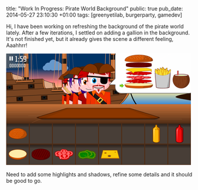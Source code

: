 title: "Work In Progress: Pirate World Background"
public: true
pub_date: 2014-05-27 23:10:30 +01:00
tags: [greenyetilab, burgerparty, gamedev]

Hi, I have been working on refreshing the background of the pirate world lately. After a few iterations, I settled on adding a gallion in the background. It's not finished yet, but it already gives the scene a different feeling, Aaahhrr!

[![Refreshed pirate world background](thumb-pirate-world-bg.png)](pirate-world-bg.png)

Need to add some highlights and shadows, refine some details and it should be good to go.
